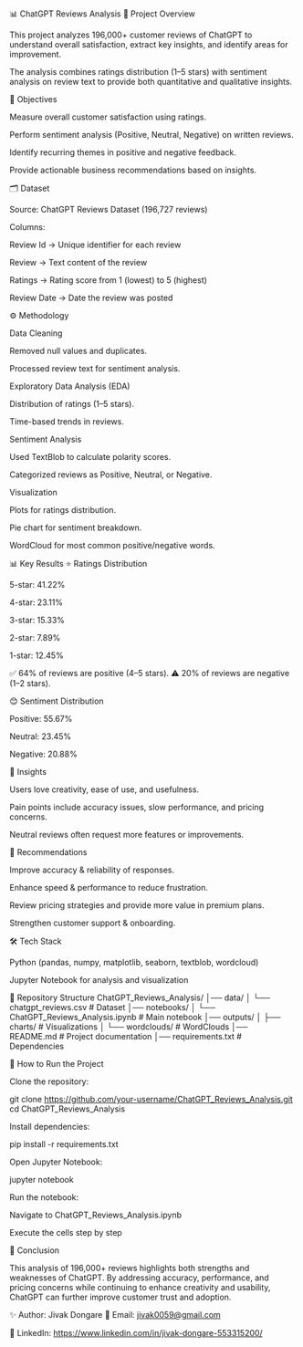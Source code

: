 📊 ChatGPT Reviews Analysis
📌 Project Overview

This project analyzes 196,000+ customer reviews of ChatGPT to understand overall satisfaction, extract key insights, and identify areas for improvement.

The analysis combines ratings distribution (1–5 stars) with sentiment analysis on review text to provide both quantitative and qualitative insights.

🎯 Objectives

Measure overall customer satisfaction using ratings.

Perform sentiment analysis (Positive, Neutral, Negative) on written reviews.

Identify recurring themes in positive and negative feedback.

Provide actionable business recommendations based on insights.

🗂️ Dataset

Source: ChatGPT Reviews Dataset (196,727 reviews)

Columns:

Review Id → Unique identifier for each review

Review → Text content of the review

Ratings → Rating score from 1 (lowest) to 5 (highest)

Review Date → Date the review was posted

⚙️ Methodology

Data Cleaning

Removed null values and duplicates.

Processed review text for sentiment analysis.

Exploratory Data Analysis (EDA)

Distribution of ratings (1–5 stars).

Time-based trends in reviews.

Sentiment Analysis

Used TextBlob to calculate polarity scores.

Categorized reviews as Positive, Neutral, or Negative.

Visualization

Plots for ratings distribution.

Pie chart for sentiment breakdown.

WordCloud for most common positive/negative words.

📊 Key Results
⭐ Ratings Distribution

5-star: 41.22%

4-star: 23.11%

3-star: 15.33%

2-star: 7.89%

1-star: 12.45%

✅ 64% of reviews are positive (4–5 stars).
⚠️ 20% of reviews are negative (1–2 stars).

😊 Sentiment Distribution

Positive: 55.67%

Neutral: 23.45%

Negative: 20.88%

🔑 Insights

Users love creativity, ease of use, and usefulness.

Pain points include accuracy issues, slow performance, and pricing concerns.

Neutral reviews often request more features or improvements.

📌 Recommendations

Improve accuracy & reliability of responses.

Enhance speed & performance to reduce frustration.

Review pricing strategies and provide more value in premium plans.

Strengthen customer support & onboarding.

🛠️ Tech Stack

Python (pandas, numpy, matplotlib, seaborn, textblob, wordcloud)

Jupyter Notebook for analysis and visualization

📂 Repository Structure
ChatGPT_Reviews_Analysis/
│── data/
│   └── chatgpt_reviews.csv        # Dataset
│── notebooks/
│   └── ChatGPT_Reviews_Analysis.ipynb   # Main notebook
│── outputs/
│   ├── charts/                    # Visualizations
│   └── wordclouds/                # WordClouds
│── README.md                      # Project documentation
│── requirements.txt               # Dependencies

🚀 How to Run the Project

Clone the repository:

git clone https://github.com/your-username/ChatGPT_Reviews_Analysis.git
cd ChatGPT_Reviews_Analysis


Install dependencies:

pip install -r requirements.txt


Open Jupyter Notebook:

jupyter notebook


Run the notebook:

Navigate to ChatGPT_Reviews_Analysis.ipynb

Execute the cells step by step

📢 Conclusion

This analysis of 196,000+ reviews highlights both strengths and weaknesses of ChatGPT.
By addressing accuracy, performance, and pricing concerns while continuing to enhance creativity and usability, ChatGPT can further improve customer trust and adoption.

✨ Author: Jivak Dongare
📧 Email: jivak0059@gmail.com

🔗 LinkedIn: https://www.linkedin.com/in/jivak-dongare-553315200/
